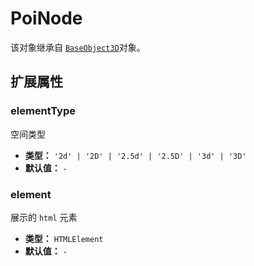 # PoiNode

该对象继承自 [`BaseObject3D`](./BaseObject3D.html)对象。

## 扩展属性

### elementType

空间类型

- **类型：** `'2d' | '2D' | '2.5d' | '2.5D' | '3d' | '3D'`
- **默认值：** `-`

### element

展示的 `html` 元素

- **类型：** `HTMLElement`
- **默认值：** `-`
